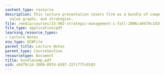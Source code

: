 ```yaml
---
content_type: resource
description: This lecture presentation covers firm as a bundle of competencies, options,
  value graphs, and strategies.
file: /media/courses/15-902-strategic-management-i-fall-2006/a0479c1d2608097db59722fc77fc0103_bundlecomp.pdf
file_type: application/pdf
learning_resource_types:
- Lecture Notes
ocw_type: OCWFile
parent_title: Lecture Notes
parent_type: CourseSection
resourcetype: Document
title: bundlecomp.pdf
uid: a0479c1d-2608-097d-b597-22fc77fc0103
---
```

